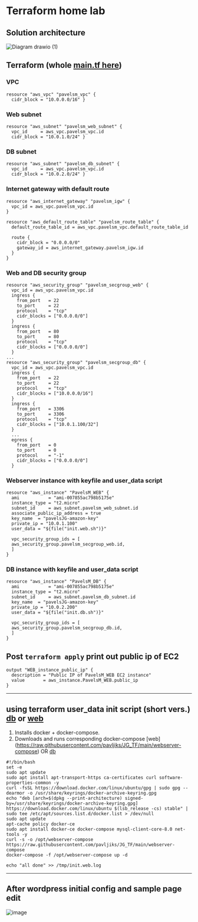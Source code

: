 # Terraform home lab
## Solution architecture
![Diagram drawio (1)](https://user-images.githubusercontent.com/6784580/230848998-9eb50855-5d49-44f5-b82b-6d3123f2248c.png)

## Terraform (whole [main.tf here](https://raw.githubusercontent.com/pavljiks/JG_TF/main/main.tf))

### VPC 
```
resource "aws_vpc" "pavelsm_vpc" {
  cidr_block = "10.0.0.0/16" }
```

### Web subnet
```
resource "aws_subnet" "pavelsm_web_subnet" {
  vpc_id     = aws_vpc.pavelsm_vpc.id
  cidr_block = "10.0.1.0/24" }
```

### DB subnet
```
resource "aws_subnet" "pavelsm_db_subnet" {
  vpc_id     = aws_vpc.pavelsm_vpc.id
  cidr_block = "10.0.2.0/24" }
```

### Internet gateway with default route
```
resource "aws_internet_gateway" "pavelsm_igw" {
  vpc_id = aws_vpc.pavelsm_vpc.id
}

resource "aws_default_route_table" "pavelsm_route_table" {
  default_route_table_id = aws_vpc.pavelsm_vpc.default_route_table_id

  route {
    cidr_block = "0.0.0.0/0"
    gateway_id = aws_internet_gateway.pavelsm_igw.id
  }
}
```

### Web and DB security group
```
resource "aws_security_group" "pavelsm_secgroup_web" { 
  vpc_id = aws_vpc.pavelsm_vpc.id 
  ingress { 
    from_port   = 22 
    to_port     = 22 
    protocol    = "tcp" 
    cidr_blocks = ["0.0.0.0/0"]
  } 
  ingress { 
    from_port   = 80 
    to_port     = 80 
    protocol    = "tcp" 
    cidr_blocks = ["0.0.0.0/0"]
  }
...
resource "aws_security_group" "pavelsm_secgroup_db" { 
  vpc_id = aws_vpc.pavelsm_vpc.id 
  ingress { 
    from_port   = 22 
    to_port     = 22 
    protocol    = "tcp" 
    cidr_blocks = ["10.0.0.0/16"]
  }
  ingress { 
    from_port   = 3306 
    to_port     = 3306 
    protocol    = "tcp" 
    cidr_blocks = ["10.0.1.100/32"] 
  }
  ...
  egress {
    from_port   = 0
    to_port     = 0
    protocol    = "-1"
    cidr_blocks = ["0.0.0.0/0"]
  } 
```
### Webserver instance with keyfile and user_data script
```
resource "aws_instance" "PavelsM_WEB" {
  ami           = "ami-007855ac798b5175e"
  instance_type = "t2.micro"
  subnet_id     = aws_subnet.pavelsm_web_subnet.id
  associate_public_ip_address = true
  key_name  = "pavelsJG-amazon-key"
  private_ip = "10.0.1.100"
  user_data = "${file("init.web.sh")}"

  vpc_security_group_ids = [ 
  aws_security_group.pavelsm_secgroup_web.id, 
  ] 
}
```
### DB instance with keyfile and user_data script
```
resource "aws_instance" "PavelsM_DB" {
  ami           = "ami-007855ac798b5175e"
  instance_type = "t2.micro"
  subnet_id     = aws_subnet.pavelsm_db_subnet.id
  key_name  = "pavelsJG-amazon-key"
  private_ip = "10.0.2.200"
  user_data = "${file("init.db.sh")}"

  vpc_security_group_ids = [ 
  aws_security_group.pavelsm_secgroup_db.id, 
  ] 
}
```
## Post `terraform apply` print out public ip of EC2
```
output "WEB_instance_public_ip" {
  description = "Public IP of PavelsM_WEB EC2 instance"
  value       = aws_instance.PavelsM_WEB.public_ip
}
```
---

## using terraform user_data init script (short vers.) [db](https://raw.githubusercontent.com/pavljiks/JG_TF/main/init.db.sh) or [web](https://raw.githubusercontent.com/pavljiks/JG_TF/main/init.web.sh)
1. Installs docker + docker-compose. 
2. Downloads and runs corresponding docker-compose [web] (https://raw.githubusercontent.com/pavljiks/JG_TF/main/webserver-compose) OR [db](https://raw.githubusercontent.com/pavljiks/JG_TF/main/db-compose)
```
#!/bin/bash
set -e 
sudo apt update
sudo apt install apt-transport-https ca-certificates curl software-properties-common -y
curl -fsSL https://download.docker.com/linux/ubuntu/gpg | sudo gpg --dearmor -o /usr/share/keyrings/docker-archive-keyring.gpg
echo "deb [arch=$(dpkg --print-architecture) signed-by=/usr/share/keyrings/docker-archive-keyring.gpg] https://download.docker.com/linux/ubuntu $(lsb_release -cs) stable" | sudo tee /etc/apt/sources.list.d/docker.list > /dev/null
sudo apt update
apt-cache policy docker-ce
sudo apt install docker-ce docker-compose mysql-client-core-8.0 net-tools -y
curl -s -o /opt/webserver-compose https://raw.githubusercontent.com/pavljiks/JG_TF/main/webserver-compose
docker-compose -f /opt/webserver-compose up -d

echo "all done" >> /tmp/init.web.log 
```
---

## After wordpress initial config and sample page edit
![image](https://user-images.githubusercontent.com/6784580/230853946-8914d4a4-7d89-470d-9bbf-03b2efb4065a.png)


